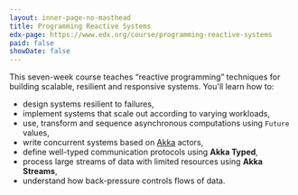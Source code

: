 ```yaml
---
layout: inner-page-no-masthead
title: Programming Reactive Systems
edx-page: https://www.edx.org/course/programming-reactive-systems
paid: false
showDate: false
---
```


This seven-week course teaches “reactive programming” techniques
for building scalable, resilient and responsive systems. You'll
learn how to:

- design systems resilient to failures,
- implement systems that scale out according to varying workloads,
- use, transform and sequence asynchronous computations using `Future` values,
- write concurrent systems based on [Akka](https://akka.io) actors,
- define well-typed communication protocols using **Akka Typed**,
- process large streams of data with limited resources using **Akka Streams**,
- understand how back-pressure controls flows of data.
